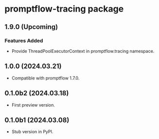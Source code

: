# promptflow-tracing package

## 1.9.0 (Upcoming)

### Features Added
- Provide ThreadPoolExecutorContext in promptflow.tracing namespace.

## 1.0.0 (2024.03.21)

- Compatible with promptflow 1.7.0.

## 0.1.0b2 (2024.03.18)

- First preview version.

## 0.1.0b1 (2024.03.08)

- Stub version in PyPI.
